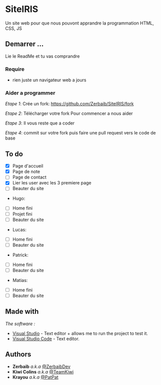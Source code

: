 # SiteIRIS
Un site web pour que nous pouvont apprandre la programmation
HTML, CSS, JS

## Demarrer ...

Lie le ReadMe et tu vas comprandre

### Require

- rien juste un navigateur web a jours

### Aider a programmer

_Etape 1_:
Crée un fork:
https://github.com/Zerbaib/SiteIRIS/fork

_Etape 2_:
Télécharger votre fork
Pour commencer a nous aider

_Etape 3_:
Il vous reste que a coder

_Etape 4_:
commit sur votre fork
puis faire une pull request vers le code de base

## To do
- [x] Page d'accueil
- [x] Page de note
- [ ] Page de contact
- [x] Lier les user avec les 3 premiere page
- [ ] Beauter du site

- Hugo:
- [ ] Home fini
- [ ] Projet fini
- [ ] Beauter du site

- Lucas:
- [ ] Home fini
- [ ] Beauter du site

- Patrick:
- [ ] Home fini
- [ ] Beauter du site

- Matias:
- [ ] Home fini
- [ ] Beauter du site

## Made with

_The software :_
* [Visual Studio](http://geany.org) - Text editor + allows me to run the project to test it.
* [Visual Studio Code](http://geany.org) - Text editor.

## Authors

* **Zerbaib** _a.k.a_ [@ZerbaibDev](https://github.com/Zerbaib)
* **Kiwi Colins** _a.k.a_ [@TeamKiwi](https://github.com/LLAFTeamKiwi)
* **Krayou** _a.k.a_ [@PatPat](https://github.com/patpat-iris)
